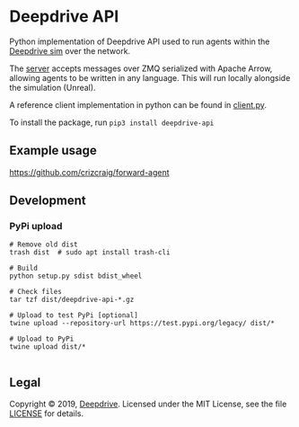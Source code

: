 Deepdrive API
=============

Python implementation of Deepdrive API used to run agents within the
 [Deepdrive sim](https://github.com/deepdrive/deepdrive-sim) over the network.

The [server](deepdrive_api/server.py) accepts messages over ZMQ serialized with 
Apache Arrow, allowing agents to be written in any language. 
This will run locally alongside the simulation (Unreal).


A reference client implementation in python can be found in 
[client.py](deepdrive_api/client.py).

To install the package, run `pip3 install deepdrive-api`

## Example usage

https://github.com/crizcraig/forward-agent

## Development

### PyPi upload

```
# Remove old dist
trash dist  # sudo apt install trash-cli

# Build
python setup.py sdist bdist_wheel

# Check files
tar tzf dist/deepdrive-api-*.gz

# Upload to test PyPi [optional]
twine upload --repository-url https://test.pypi.org/legacy/ dist/*

# Upload to PyPi
twine upload dist/*


```

## Legal

Copyright &copy; 2019, [Deepdrive](https://deepdrive.io/). Licensed under the MIT License, see the file [LICENSE](https://github.com/deepdrive/deepdrive-ci/blob/master/LICENSE) for details.

